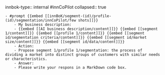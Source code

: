 innbok-type:: internal
#innCoPilot
collapsed:: true

	- #prompt {{embed [[innBoK/segment-(id)/profile-(id)/segmentation/innCoPilot/few shots]]}}
		- My business description:
		- {{embed [[AI business description/content]]}} {{embed [[segment 1/content]]}} {{embed [[profile 1/content]]}} {{embed [[segment id/segmentation criteria/content]]}} {{embed [[segment id/market size/content]]}} {{embed [[segment id/data/content]]}}
		- Action:
		- Propose segment 1/profile 1/segmentation: the process of dividing a market into distinct groups of customers with similar needs or characteristics.
		- Answer:
		- Please write your respons in a MarkDown code box.